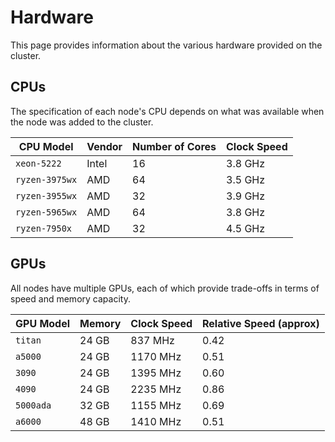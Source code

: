 # Hardware

This page provides information about the various hardware provided on the cluster.

## CPUs

The specification of each node's CPU depends on what was available when the node was added to the cluster.

| CPU Model      | Vendor | Number of Cores | Clock Speed |
|----------------|--------|-----------------|-------------|
| `xeon-5222`    | Intel  | 16              | 3.8 GHz     |
| `ryzen-3975wx` | AMD    | 64              | 3.5 GHz     |
| `ryzen-3955wx` | AMD    | 32              | 3.9 GHz     |
| `ryzen-5965wx` | AMD    | 64              | 3.8 GHz     |
| `ryzen-7950x`  | AMD    | 32              | 4.5 GHz     |

## GPUs

All nodes have multiple GPUs, each of which provide trade-offs in terms of speed and memory capacity.

| GPU Model | Memory | Clock Speed | Relative Speed (approx) |
|-----------|--------|-------------|-------------------------|
| `titan`   | 24 GB  |  837 MHz    | 0.42                    |
| `a5000`   | 24 GB  | 1170 MHz    | 0.51                    |
| `3090`    | 24 GB  | 1395 MHz    | 0.60                    |
| `4090`    | 24 GB  | 2235 MHz    | 0.86                    |
| `5000ada` | 32 GB  | 1155 MHz    | 0.69                    |
| `a6000`   | 48 GB  | 1410 MHz    | 0.51                    |

<!-- Relative Speeds from: https://technical.city/en/video/Quadro-RTX-A6000-vs-RTX-A5000 -->
